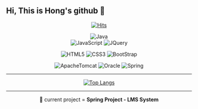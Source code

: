 ## Hi, This is Hong's github 👋

<!--
**Hongs14/Hongs14** is a ✨ _special_ ✨ repository because its `README.md` (this file) appears on your GitHub profile.

Here are some ideas to get you started:

- 🔭 I’m currently working on ...
- 🌱 I’m currently learning ...
- 👯 I’m looking to collaborate on ...
- 🤔 I’m looking for help with ...
- 💬 Ask me about ...
- 📫 How to reach me: ...
- 😄 Pronouns: ...
- ⚡ Fun fact: ...
-->
<div align="center">
  
[![Hits](https://hits.seeyoufarm.com/api/count/incr/badge.svg?url=https%3A%2F%2Fgithub.com%2FHongs14&count_bg=%23D636DB&title_bg=%234E4251&icon=ghostery.svg&icon_color=%23FDFDFD&title=hits&edge_flat=false)](https://hits.seeyoufarm.com)
  
![Java](https://img.shields.io/badge/Java-007396.svg?&style=flat&logo=Java&logoColor=white)  
![JavaScript](https://img.shields.io/badge/JavaScript-F7DF1E.svg?&style=flat&logo=JavaScript&logoColor=white)
![JQuery](https://img.shields.io/badge/JQuery-0769AD.svg?&style=flat&logo=jQuery&logoColor=white)
  
![HTML5](https://img.shields.io/badge/HTML5-E34F26.svg?&style=flat&logo=HTML5&logoColor=white)
![CSS3](https://img.shields.io/badge/CSS3-1572B6.svg?&style=flat&logo=CSS3&logoColor=white)
![BootStrap](https://img.shields.io/badge/Bootstrap4-7952B3.svg?&style=flat&logo=Bootstrap&logoColor=white)
  
![ApacheTomcat](https://img.shields.io/badge/ApacheTomcat-F8DC75.svg?&style=flat&logo=ApacheTomcat&logoColor=white)
![Oracle](https://img.shields.io/badge/Oracle-F80000.svg?&style=flat&logo=Oracle&logoColor=white)
![Spring](https://img.shields.io/badge/Spring-6DB33F.svg?&style=flate&logo=Spring&logoColor=white)

<hr>

[![Top Langs](https://github-readme-stats.vercel.app/api/top-langs/?username=anuraghazra)](https://github.com/anuraghazra/github-readme-stats)

<hr>

🔭 current project =  **Spring Project - LMS System**

</div>

